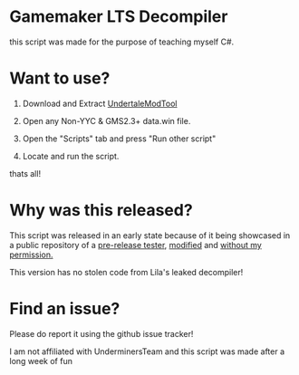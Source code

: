 # Gamemaker LTS Decompiler

this script was made for the purpose of teaching myself C#.

# Want to use?

1. Download and Extract [UndertaleModTool](https://github.com/UnderminersTeam/UndertaleModTool/releases/download/bleeding-edge/GUI-windows-latest-Debug-isBundled-true-isSingleFile-false.zip)

2. Open any Non-YYC & GMS2.3+ data.win file.

3. Open the "Scripts" tab and press "Run other script"

4. Locate and run the script.

thats all!

# Why was this released?

This script was released in an early state because of it being showcased in a public repository of a [pre-release tester](https://github.com/burnedpopcorn), [modified](https://github.com/burnedpopcorn/UnderAnalyzer-Decompiler/blob/1bf409e932ffe8dae3c4affb861df859b7a5901e/UndertaleModTool/Decompiling_Scripts/---%20GMS2%20Decompiling%20---/Ultimate_GMS2_Decompiler_v2.csx) and [without my permission.](https://imgur.com/a/HlrwGE9)

This version has no stolen code from Lila's leaked decompiler!

# Find an issue?

Please do report it using the github issue tracker!

I am not affiliated with UnderminersTeam and this script was made after a long week of fun
